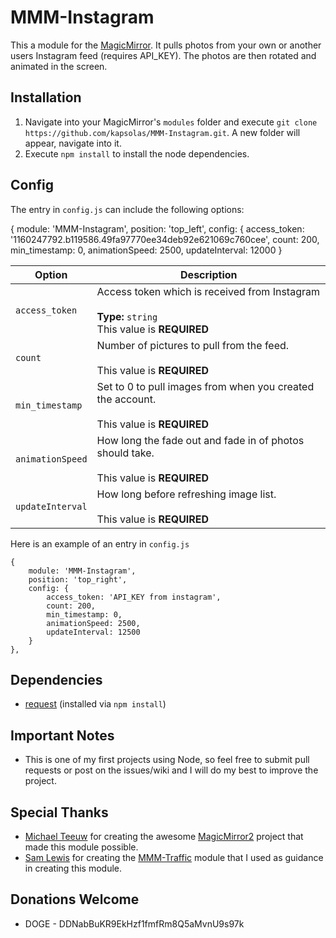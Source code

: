 # MMM-Instagram
This a module for the [MagicMirror](https://github.com/MichMich/MagicMirror/tree/develop). It pulls photos from your own or another users Instagram feed (requires API_KEY). The photos are then rotated and animated in the screen.

## Installation
1. Navigate into your MagicMirror's `modules` folder and execute `git clone https://github.com/kapsolas/MMM-Instagram.git`. A new folder will appear, navigate into it.
2. Execute `npm install` to install the node dependencies.

## Config
The entry in `config.js` can include the following options:


{
            module: 'MMM-Instagram',
            position: 'top_left',
            config: {
                access_token: '1160247792.b119586.49fa97770ee34deb92e621069c760cee',
                count: 200,
                min_timestamp: 0,
                animationSpeed: 2500,
                updateInterval: 12000
            }


|Option|Description|
|---|---|
|`access_token`|Access token which is received from Instagram<br><br>**Type:** `string`<br>This value is **REQUIRED**|
|`count`|Number of pictures to pull from the feed.<br><br>This value is **REQUIRED**|
|`min_timestamp`|Set to 0 to pull images from when you created the account.<br><br>This value is **REQUIRED**|
|`animationSpeed`|How long the fade out and fade in of photos should take.<br><br>This value is **REQUIRED**|
|`updateInterval`|How long before refreshing image list.<br><br>This value is **REQUIRED**|

Here is an example of an entry in `config.js`
```
{
	module: 'MMM-Instagram',
	position: 'top_right',
	config: {
		access_token: 'API_KEY from instagram',
		count: 200,  
		min_timestamp: 0,
		animationSpeed: 2500,
		updateInterval: 12500
	}
},
```

## Dependencies
- [request](https://www.npmjs.com/package/request) (installed via `npm install`)

## Important Notes
- This is one of my first projects using Node, so feel free to submit pull requests or post on the issues/wiki and I will do my best to improve the project.

## Special Thanks
- [Michael Teeuw](https://github.com/MichMich) for creating the awesome [MagicMirror2](https://github.com/MichMich/MagicMirror/tree/develop) project that made this module possible.
- [Sam Lewis](https://github.com/SamLewis0602/) for creating the [MMM-Traffic](https://github.com/SamLewis0602/MMM-Traffic) module that I used as guidance in creating this module.

## Donations Welcome
- DOGE - DDNabBuKR9EkHzf1fmfRm8Q5aMvnU9s97k

